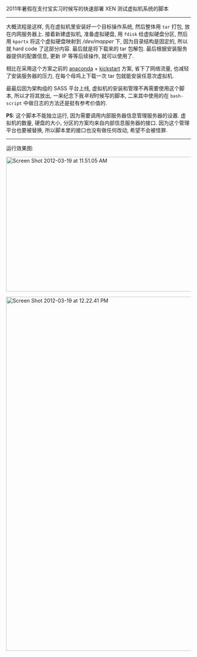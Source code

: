 2011年暑假在支付宝实习时候写的快速部署 XEN 测试虚拟机系统的脚本

---

大概流程是这样, 先在虚拟机里安装好一个目标操作系统, 然后整体用 `tar`
打包, 放在内网服务器上. 接着新建虚拟机, 准备虚拟硬盘, 用 `fdisk`
给虚拟硬盘分区, 然后用 `kpartx` 将这个虚拟硬盘映射到 */dev/mapper* 下,
因为目录结构是固定的, 所以就 hard code 了这部分内容. 最后就是将下载来的
tar 包解包. 最后根据安装服务器提供的配置信息, 更新 IP 等等后续操作,
就可以使用了.

相比在采用这个方案之前的 [anaconda][1] + [kickstart][2] 方案,
省下了网络流量, 也减轻了安装服务器的压力, 在每个母鸡上下载一次 tar
包就能安装任意次虚拟机.

[1]: http://fedoraproject.org/wiki/Anaconda
[2]: http://fedoraproject.org/wiki/Anaconda/Kickstart

最最后因为架构组的 SASS 平台上线,
虚拟机的安装和管理不再需要使用这个脚本, 所以才将其放出,
一来纪念下我*年轻*时候写的脚本, 二来其中使用的在 `bash-script`
中做日志的方法还是挺有参考价值的.

**PS**: 这个脚本不能独立运行,
因为需要调用内部服务器信息管理服务器的设置. 虚拟机的数量, 硬盘的大小,
分区的方案均来自内部信息服务器的接口. 因为这个管理平台也要被替换,
所以脚本里的接口也没有做任何改动, 希望不会被怪罪.

----

运行效果图:

<a href="http://www.flickr.com/photos/cncrhan/6995527797/" title="Screen
Shot 2012-03-19 at 11.51.05 AM by Crhan, on Flickr"><img
src="http://farm8.staticflickr.com/7121/6995527797_b43e30402b_z.jpg"
width="541" height="367" alt="Screen Shot 2012-03-19 at 11.51.05
AM"></a>

<a href="http://www.flickr.com/photos/cncrhan/6849480668/" title="Screen
Shot 2012-03-19 at 12.22.41 PM by Crhan, on Flickr"><img
src="http://farm8.staticflickr.com/7134/6849480668_3d7f5b896d_b.jpg"
width="573" height="964" alt="Screen Shot 2012-03-19 at 12.22.41
PM"></a>
